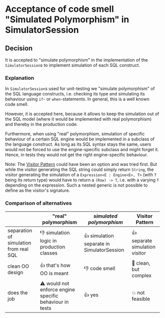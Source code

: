 # Acceptance of code smell "Simulated Polymorphism" in SimulatorSession

## Decision
It is accepted to "simulate polymorphism" in the implementation of the `SimulatorSession`s to implement simulation of each SQL construct.

### Explanation 
In `SimulatorSession`s used for unit-testing we "simulate polymorphism" of the SQL language constructs, i.e. checking its type and simulating its behaviour using `if`- or `when`-statements.
In general, this is a well known code smell.

However, it is accepted here, because it allows to keep the simulation out of the SQL model (where it would be implemented with real polymorphism) and thereby in the production code.

Furthermore, when using "real" polymorphism, simulation of specific behaviour of a certain SQL engine would be implemented in a subclass of the language construct.
As long as its SQL syntax stays the same, users would not be forced to use the engine-specific subclass and might forget it.
Hence, in tests they would not get the right engine-specific behaviour.

Note: The [Visitor Pattern](https://en.wikipedia.org/wiki/Visitor_pattern) could have been an option and was tried first.
But while the visitor generating the SQL string could simply return `String`, the visitor generating the simulation of a `Expression<E : Engine<E>, T>` (with `T` being its return type) would have to return a `(Row) -> T`, i.e. with a varying `T` depending on the expression.
Such a nested generic is not possible to define as the visitor's signature.

### Comparison of alternatives
|                                        | "real" polymorphism                                            | *simulated polymorphism*                     | Visitor Pattern                  |
|----------------------------------------|----------------------------------------------------------------|----------------------------------------------|----------------------------------|
| separation of simulation from real SQL | :-1: simulation logic in production classes                    | :+1: simulation separate in SimulatorSession | :+1: separate simulation visitor |
| clean OO design                        | :+1: that's how OO is meant                                    | :-1: code smell                              | :shrug: clean, but complex       |
| does the job                           | :warning: would not enforce engine specific behaviour in tests | :+1: yes                                     | :boom: not feasible              |                                   
